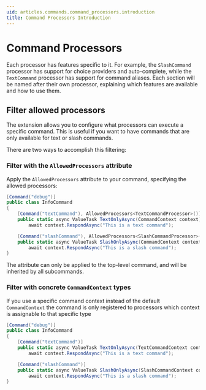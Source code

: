 ```yaml
---
uid: articles.commands.command_processors.introduction
title: Command Processors Introduction
---
```


# Command Processors
Each processor has features specific to it. For example, the `SlashCommand` processor has support for choice providers
and auto-complete, while the `TextCommand` processor has support for command aliases. Each section will be named after
their own processor, explaining which features are available and how to use them.

## Filter allowed processors
The extension allows you to configure what processors can execute a specific command. This is useful if you want to have commands that are only available for text or slash commands.

There are two ways to accomplish this filtering:

### Filter with the `AllowedProcessors` attribute

Apply the `AllowedProcessors` attribute to your command, specifying the allowed processors:

```csharp
[Command("debug")]
public class InfoCommand
{
    [Command("textCommand"), AllowedProcessors<TextCommandProcessor>()]
    public static async ValueTask TextOnlyAsync(CommandContext context) =>
        await context.RespondAsync("This is a text command");

    [Command("slashCommand"), AllowedProcessors<SlashCommandProcessor>()]
    public static async ValueTask SlashOnlyAsync(CommandContext context) =>
        await context.RespondAsync("This is a slash command");
}
```

The attribute can only be applied to the top-level command, and will be inherited by all subcommands.

### Filter with concrete `CommandContext` types

If you use a specific command context instead of the default `CommandContext` the command is only registered
to processors which context is assignable to that specific type

```csharp
[Command("debug")]
public class InfoCommand
{
    [Command("textCommand")]
    public static async ValueTask TextOnlyAsync(TextCommandContext context) =>
        await context.RespondAsync("This is a text command");

    [Command("slashCommand")]
    public static async ValueTask SlashOnlyAsync(SlashCommandContext context) =>
        await context.RespondAsync("This is a slash command");
}
```